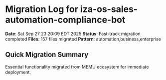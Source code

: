 # Migration Log for iza-os-sales-automation-compliance-bot

**Date**: Sat Sep 27 23:20:09 EDT 2025
**Status**: Fast-track migration completed
**Files**:      157 files migrated
**Pattern**: automation,business,enterprise

## Quick Migration Summary
Essential functionality migrated from MEMU ecosystem for immediate deployment.
